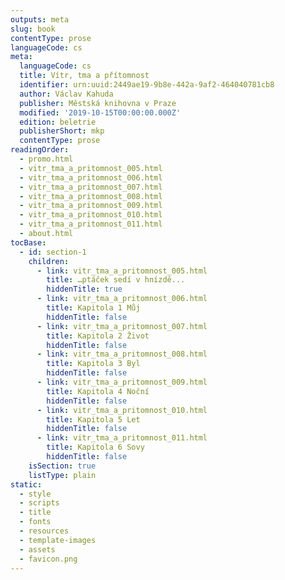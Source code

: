 ```yaml
---
outputs: meta
slug: book
contentType: prose
languageCode: cs
meta:
  languageCode: cs
  title: Vítr, tma a přítomnost
  identifier: urn:uuid:2449ae19-9b8e-442a-9af2-464040781cb8
  author: Václav Kahuda
  publisher: Městská knihovna v Praze
  modified: '2019-10-15T00:00:00.000Z'
  edition: beletrie
  publisherShort: mkp
  contentType: prose
readingOrder:
  - promo.html
  - vitr_tma_a_pritomnost_005.html
  - vitr_tma_a_pritomnost_006.html
  - vitr_tma_a_pritomnost_007.html
  - vitr_tma_a_pritomnost_008.html
  - vitr_tma_a_pritomnost_009.html
  - vitr_tma_a_pritomnost_010.html
  - vitr_tma_a_pritomnost_011.html
  - about.html
tocBase:
  - id: section-1
    children:
      - link: vitr_tma_a_pritomnost_005.html
        title: …ptáček sedí v hnízdě...
        hiddenTitle: true
      - link: vitr_tma_a_pritomnost_006.html
        title: Kapitola 1 Můj
        hiddenTitle: false
      - link: vitr_tma_a_pritomnost_007.html
        title: Kapitola 2 Život
        hiddenTitle: false
      - link: vitr_tma_a_pritomnost_008.html
        title: Kapitola 3 Byl
        hiddenTitle: false
      - link: vitr_tma_a_pritomnost_009.html
        title: Kapitola 4 Noční
        hiddenTitle: false
      - link: vitr_tma_a_pritomnost_010.html
        title: Kapitola 5 Let
        hiddenTitle: false
      - link: vitr_tma_a_pritomnost_011.html
        title: Kapitola 6 Sovy
        hiddenTitle: false
    isSection: true
    listType: plain
static:
  - style
  - scripts
  - title
  - fonts
  - resources
  - template-images
  - assets
  - favicon.png
---
```

